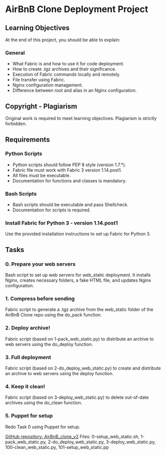 # AirBnB Clone Deployment Project

## Learning Objectives
At the end of this project, you should be able to explain:

### General
- What Fabric is and how to use it for code deployment.
- How to create .tgz archives and their significance.
- Execution of Fabric commands locally and remotely.
- File transfer using Fabric.
- Nginx configuration management.
- Difference between root and alias in an Nginx configuration.

## Copyright - Plagiarism
Original work is required to meet learning objectives. Plagiarism is strictly forbidden.

## Requirements

### Python Scripts
- Python scripts should follow PEP 8 style (version 1.7.*).
- Fabric file must work with Fabric 3 version 1.14.post1.
- All files must be executable.
- Documentation for functions and classes is mandatory.

### Bash Scripts
- Bash scripts should be executable and pass Shellcheck.
- Documentation for scripts is required.

### Install Fabric for Python 3 - version 1.14.post1
Use the provided installation instructions to set up Fabric for Python 3.

## Tasks

### 0. Prepare your web servers
Bash script to set up web servers for web_static deployment. It installs Nginx, creates necessary folders, a fake HTML file, 
and updates Nginx configuration.

### 1. Compress before sending
Fabric script to generate a .tgz archive from the web_static folder of the AirBnB Clone repo using the do_pack function.

### 2. Deploy archive!
Fabric script (based on 1-pack_web_static.py) to distribute an archive to web servers using the do_deploy function.

### 3. Full deployment
Fabric script (based on 2-do_deploy_web_static.py) to create and distribute an archive to web servers using the deploy function.

### 4. Keep it clean!
Fabric script (based on 3-deploy_web_static.py) to delete out-of-date archives using the do_clean function.

### 5. Puppet for setup
Redo Task 0 using Puppet for setup.

[GitHub repository: AirBnB_clone_v2](link-to-repository)
Files: 0-setup_web_static.sh, 1-pack_web_static.py, 2-do_deploy_web_static.py, 3-deploy_web_static.py, 100-clean_web_static.py, 
101-setup_web_static.pp
